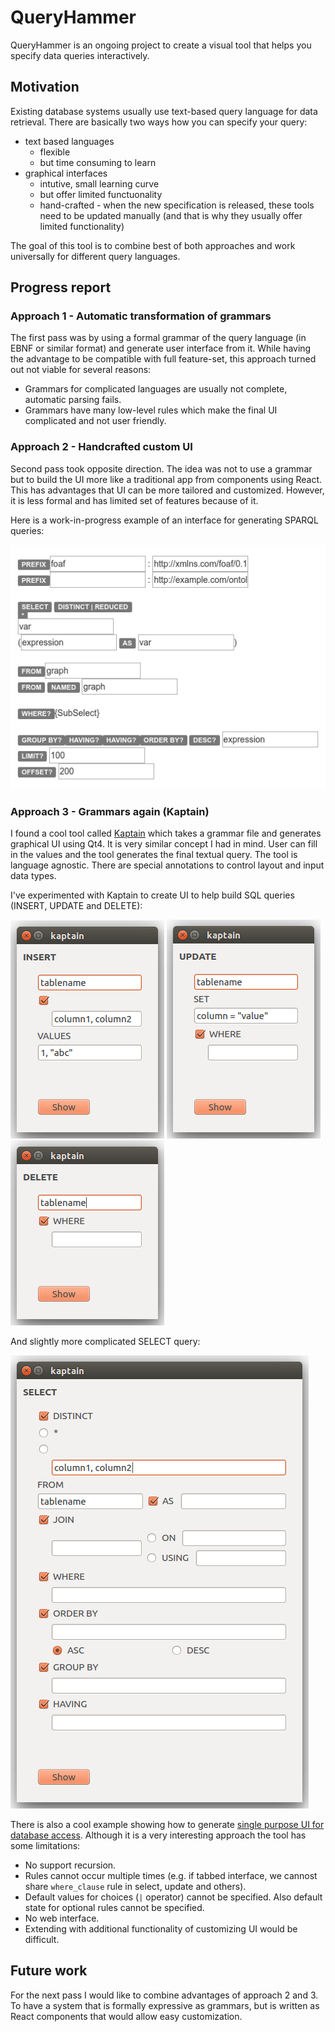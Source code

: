 # QueryHammer

QueryHammer is an ongoing project to create a  visual tool that helps you specify data queries interactively.

## Motivation

Existing database systems usually use text-based query language for data retrieval. There are basically two ways how you can specify your query:

- text based languages
  - flexible
  - but time consuming to learn
- graphical interfaces
  - intutive, small learning curve
  - but offer limited functuonality
  - hand-crafted - when the new specification is released, these tools need to be updated manually (and that is why they usually offer limited functionality)

The goal of this tool is to combine best of both approaches and work universally for different query languages.

## Progress report

### Approach 1 - Automatic transformation of grammars

The first pass was by using a formal grammar of the query language (in EBNF or similar format) and generate user interface from it. While having the advantage to be compatible with full feature-set, this approach turned out not viable for several reasons:
- Grammars for complicated languages are usually not complete, automatic parsing fails.
- Grammars have many low-level rules which make the final UI complicated and not user friendly.

### Approach 2 - Handcrafted custom UI

Second pass took opposite direction. The idea was not to use a grammar but to build the UI more like a traditional app from components using React. This has advantages that UI can be more tailored and customized. However, it is less formal and has limited set of features because of it.

Here is a work-in-progress example of an interface for generating SPARQL queries:

![Example UI for generating SPARQL queries](./doc/img/sparql-ui-example.png)

### Approach 3 - Grammars again (Kaptain)

I found a cool tool called [Kaptain](http://kaptain.sourceforge.net/) which takes a grammar file and generates graphical UI using Qt4. It is very similar concept I had in mind. User can fill in the values and the tool generates the final textual query. The tool is language agnostic. There are special annotations to control layout and input data types.

I've experimented with Kaptain to create UI to help build SQL queries (INSERT, UPDATE and DELETE):

![Insert query](./doc/img/kaptain-sql-insert.png) ![Update query](./doc/img/kaptain-sql-update.png) ![Delete query](./doc/img/kaptain-sql-delete.png)

And slightly more complicated SELECT query:

![Select query](./doc/img/kaptain-sql-select.png)

There is also a cool example showing how to generate [single purpose UI for database access](http://kaptain.sourceforge.net/docs/database/). Although it is a very interesting approach the tool has some limitations:

- No support recursion.
- Rules cannot occur multiple times (e.g. if tabbed interface, we cannost share `where_clause` rule in select, update and others).
- Default values for choices (`|` operator) cannot be specified. Also default state for optional rules cannot be specified.
- No web interface.
- Extending with additional functionality of customizing UI would be difficult.

## Future work

For the next pass I would like to combine advantages of approach 2 and 3. To have a system that is formally expressive as grammars, but is written as React components that would allow easy customization.
